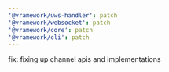 ```yaml
---
'@vramework/uws-handler': patch
'@vramework/websocket': patch
'@vramework/core': patch
'@vramework/cli': patch
---
```


fix: fixing up channel apis and implementations
